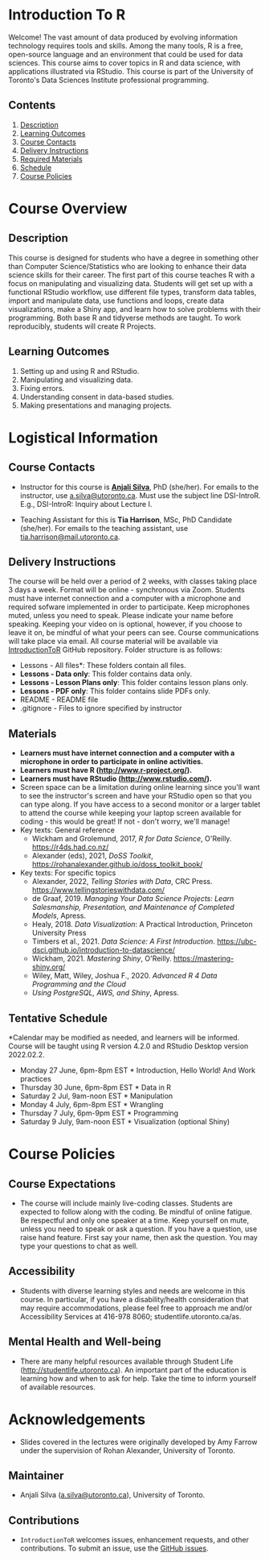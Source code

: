 # Introduction To R

Welcome! The vast amount of data produced by evolving information technology requires tools and skills. Among the many tools, R is a free, open-source language and an environment that could be used for data sciences. This course aims to cover topics in R and data science, with applications illustrated via RStudio. This course is part of the University of Toronto's Data Sciences Institute professional programming.

## Contents
1. [Description](https://github.com/anjalisilva/IntroductionToR#description)
2. [Learning Outcomes](https://github.com/anjalisilva/IntroductionToR#learning-outcomes)
3. [Course Contacts](https://github.com/anjalisilva/IntroductionToR#course-contacts)
4. [Delivery Instructions](https://github.com/anjalisilva/IntroductionToR#delivery-instructions)
5. [Required Materials](https://github.com/anjalisilva/IntroductionToR#required-materials)
6. [Schedule](https://github.com/anjalisilva/IntroductionToR#schedule)
7. [Course Policies](https://github.com/anjalisilva/IntroductionToR#course-policies)

# Course Overview

## Description
This course is designed for students who have a degree in something other than Computer Science/Statistics who are looking to enhance their data science skills for their career. The first part of this course teaches R with a focus on manipulating and visualizing data. Students will get set up with a functional RStudio workflow, use different file types, transform data tables, import and manipulate data, use functions and loops, create data visualizations, make a Shiny app, and learn how to solve problems with their programming. Both base R and tidyverse methods are taught. To work reproducibly, students will create R Projects. 

## Learning Outcomes
1.	Setting up and using R and RStudio.
2.	Manipulating and visualizing data.
3.	Fixing errors.
4.	Understanding consent in data-based studies.
5.	Making presentations and managing projects.

# Logistical Information

## Course Contacts
-   Instructor for this course is [**Anjali Silva**](https://anjalisilva.github.io/), PhD (she/her).
For emails to the instructor, use a.silva@utoronto.ca. Must use the subject line DSI-IntroR. E.g., DSI-IntroR: Inquiry about Lecture I.

-   Teaching Assistant for this is **Tia Harrison**, MSc, PhD Candidate (she/her). 
For emails to the teaching assistant, use tia.harrison@mail.utoronto.ca.

## Delivery Instructions
The course will be held over a period of 2 weeks, with classes taking place 3 days a week. Format will be online - synchronous via Zoom. Students must have internet connection and a computer with a microphone and required sofware implemented in order to participate. Keep microphones muted, unless you need to speak. Please indicate your name before speaking. Keeping your video on is optional, however, if you choose to leave it on, be mindful of what your peers can see. Course communications will take place via email. All course material will be available via [IntroductionToR](https://github.com/anjalisilva/IntroductionToR) GitHub repository. Folder structure is as follows:
   * Lessons - All files*: These folders contain all files.
   * **Lessons - Data only**: This folder contains data only.
   * **Lessons - Lesson Plans only**: This folder contains lesson plans only.
   * **Lessons - PDF only**: This folder contains slide PDFs only.
   * README - README file
   * .gitignore - Files to ignore specified by instructor

## Materials
* **Learners must have internet connection and a computer with a microphone in order to participate in online activities.** 
* **Learners must have R (http://www.r-project.org/).**
* **Learners must have RStudio (http://www.rstudio.com/).**
* Screen space can be a limitation during online learning since you'll want to see the instructor's screen and have your RStudio open so that you can type along. If you have access to a second monitor or a larger tablet to attend the course while keeping your laptop screen available for coding - this would be great! If not - don't worry, we'll manage!
* Key texts: General reference
    *  Wickham and Grolemund, 2017, *R for Data Science*, O'Reilly. https://r4ds.had.co.nz/ 
    *  Alexander (eds), 2021, *DoSS Toolkit*, https://rohanalexander.github.io/doss_toolkit_book/  
* Key texts: For specific topics
    * Alexander, 2022, *Telling Stories with Data*, CRC Press. https://www.tellingstorieswithdata.com/ 
    * de Graaf, 2019. *Managing Your Data Science Projects: Learn Salesmanship, Presentation, and Maintenance of Completed Models*, Apress.
    * Healy, 2018. *Data Visualization*: A Practical Introduction, Princeton University Press
    * Timbers et al., 2021. *Data Science: A First Introduction*. https://ubc-dsci.github.io/introduction-to-datascience/ 
    * Wickham, 2021. *Mastering Shiny*, O'Reilly. https://mastering-shiny.org/ 
    * Wiley, Matt, Wiley, Joshua F., 2020. *Advanced R 4 Data Programming and the Cloud*
    * *Using PostgreSQL, AWS, and Shiny*, Apress.

## Tentative Schedule
*Calendar may be modified as needed, and learners will be informed. Course will be taught using R version 4.2.0 and RStudio Desktop version 2022.02.2.

* Monday 27 June, 6pm-8pm EST
      * Introduction, Hello World! And Work practices 
* Thursday 30 June, 6pm-8pm EST
      * Data in R 
* Saturday 2 Jul, 9am-noon EST
      * Manipulation
* Monday 4 July, 6pm-8pm EST
      * Wrangling 
* Thursday 7 July, 6pm-9pm EST
      * Programming
* Saturday 9 July, 9am-noon EST
      * Visualization (optional Shiny)

# Course Policies

## Course Expectations
-   The course will include mainly live-coding classes. Students are expected to follow along with the coding. Be mindful of online fatigue. Be respectful and only one speaker at a time. Keep yourself on mute, unless you need to speak or ask a question. If you have a question, use raise hand feature. First say your name, then ask the question. You may type your questions to chat as well.

## Accessibility
-   Students with diverse learning styles and needs are welcome in this course. In particular, if you have a disability/health consideration that may require accommodations, please feel free to approach me and/or Accessibility Services at 416-978 8060; studentlife.utoronto.ca/as.

## Mental Health and Well-being 
-   There are many helpful resources available through Student Life (http://studentlife.utoronto.ca). An important part of the education is learning how and when to ask for help. Take the time to inform yourself of available resources.

# Acknowledgements
-   Slides covered in the lectures were originally developed by Amy Farrow under the supervision of Rohan Alexander, University of Toronto. 

## Maintainer
-   Anjali Silva (<a.silva@utoronto.ca>), University of Toronto.

## Contributions

-   `IntroductionToR` welcomes issues, enhancement requests, and other contributions. To submit an issue, use the [GitHub
issues](https://github.com/anjalisilva/IntroductionToR).
